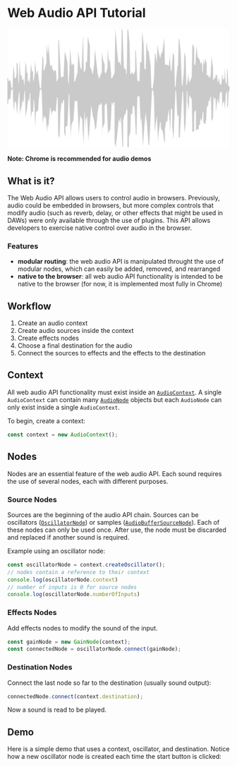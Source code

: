 # Web Audio API Tutorial

![waveform](/images/waveform.png)

**Note: Chrome is recommended for audio demos**

## What is it?

The Web Audio API allows users to control audio in browsers. Previously, audio could be embedded in browsers, but more complex controls that modify audio (such as reverb, delay, or other effects that might be used in DAWs) were only available through the use of plugins. This API allows developers to exercise native control over audio in the browser.

### Features

- **modular routing**: the web audio API is manipulated throught the use of modular nodes, which can easily be added, removed, and rearranged
- **native to the browser**: all web audio API functionality is intended to be native to the browser (for now, it is implemented most fully in Chrome)

## Workflow

1.  Create an audio context
2.  Create audio sources inside the context
3.  Create effects nodes
4.  Choose a final destination for the audio
5.  Connect the sources to effects and the effects to the destination

## Context

All web audio API functionality must exist inside an [`AudioContext`](audio-context). A single `AudioContext` can contain many [`AudioNode`](audio-node) objects but each `AudioNode` can only exist inside a single `AudioContext`.

To begin, create a context:

```js
const context = new AudioContext();
```

## Nodes

Nodes are an essential feature of the web audio API.  Each sound requires the use of several nodes, each with different purposes.

### Source Nodes

Sources are the beginning of the audio API chain.  Sources can be oscillators ([`OscillatorNode`](oscillator-node)) or samples ([`AudioBufferSourceNode`](audio-buffer-source-node)).  Each of these nodes can only be used once.  After use, the node must be discarded and replaced if another sound is required.

Example using an oscillator node:

```js
const oscillatorNode = context.createOscillator();
// nodes contain a reference to their context
console.log(oscillatorNode.context)
// number of inputs is 0 for source nodes
console.log(oscillatorNode.numberOfInputs)
```

### Effects Nodes

Add effects nodes to modify the sound of the input.

```js
const gainNode = new GainNode(context);
const connectedNode = oscillatorNode.connect(gainNode);
```

### Destination Nodes

Connect the last node so far to the destination (usually sound output):

```js
connectedNode.connect(context.destination);
```

Now a sound is read to be played.

## Demo

Here is a simple demo that uses a context, oscillator, and destination.  Notice how a new oscillator node is created each time the start button is clicked:

<demo-snippet>
    <template>
        <button class="int-button" onclick="startAudio()">Start</button>
        <button class="int-button" onclick="endAudio()">Stop</button>
        <script>
            const context = new AudioContext();
            let oscillatorAudioNode;
            const startAudio = function() {
                // allow the user to play sound
                context.resume();
                if(oscillatorAudioNode) oscillatorAudioNode.stop();
                // create an oscillator node
                oscillatorAudioNode = context.createOscillator();
                // connect it to the destination
                oscillatorAudioNode.connect(context.destination);
                // start the oscillator
                oscillatorAudioNode.start();
            }
            const endAudio = function() {
                oscillatorAudioNode.stop();
            }
        </script>
    </template>
</demo-snippet>